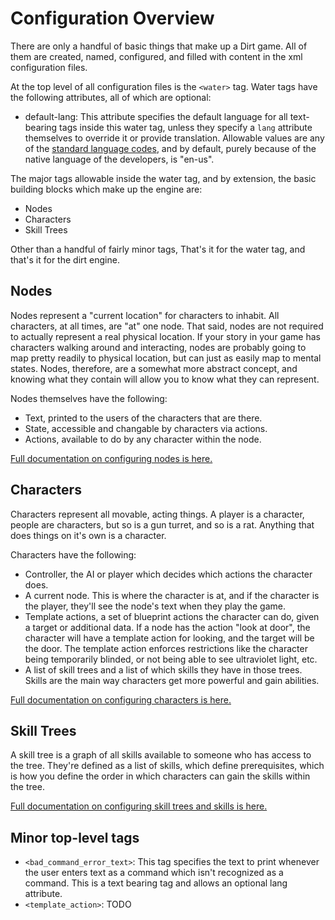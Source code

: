# Configuration Overview
There are only a handful of basic things that make up a Dirt game. All of them are created, named, configured, and filled with content in the xml configuration files.

At the top level of all configuration files is the `<water>` tag. Water tags have the following attributes, all of which are optional:

* default-lang: This attribute specifies the default language for all text-bearing tags inside this water tag, unless they specify a `lang` attribute themselves to override it or provide translation. Allowable values are any of the [standard language codes](https://en.wikipedia.org/wiki/IETF_language_tag), and by default, purely because of the native language of the developers, is "en-us".

The major tags allowable inside the water tag, and by extension, the basic building blocks which make up the engine are:

* Nodes
* Characters
* Skill Trees

Other than a handful of fairly minor tags, That's it for the water tag, and that's it for the dirt engine.

## Nodes
Nodes represent a "current location" for characters to inhabit. All characters, at all times, are "at" one node. That said, nodes are not required to actually represent a real physical location. If your story in your game has characters walking around and interacting, nodes are probably going to map pretty readily to physical location, but can just as easily map to mental states. Nodes, therefore, are a somewhat more abstract concept, and knowing what they contain will allow you to know what they can represent.

Nodes themselves have the following:
* Text, printed to the users of the characters that are there.
* State, accessible and changable by characters via actions.
* Actions, available to do by any character within the node.

[Full documentation on configuring nodes is here.](Node.md)

## Characters
Characters represent all movable, acting things. A player is a character, people are characters, but so is a gun turret, and so is a rat. Anything that does things on it's own is a character.

Characters have the following:
* Controller, the AI or player which decides which actions the character does.
* A current node. This is where the character is at, and if the character is the player, they'll see the node's text when they play the game.
* Template actions, a set of blueprint actions the character can do, given a target or additional data. If a node has the action "look at door", the character will have a template action for looking, and the target will be the door. The template action enforces restrictions like the character being temporarily blinded, or not being able to see ultraviolet light, etc.
* A list of skill trees and a list of which skills they have in those trees. Skills are the main way characters get more powerful and gain abilities.

[Full documentation on configuring characters is here.](Character.md)

## Skill Trees
A skill tree is a graph of all skills available to someone who has access to the tree. They're defined as a list of skills, which define prerequisites, which is how you define the order in which characters can gain the skills within the tree.

[Full documentation on configuring skill trees and skills is here.](Skills.md)

## Minor top-level tags

* `<bad_command_error_text>`: This tag specifies the text to print whenever the user enters text as a command which isn't recognized as a command. This is a text bearing tag and allows an optional lang attribute.
* `<template_action>`: TODO